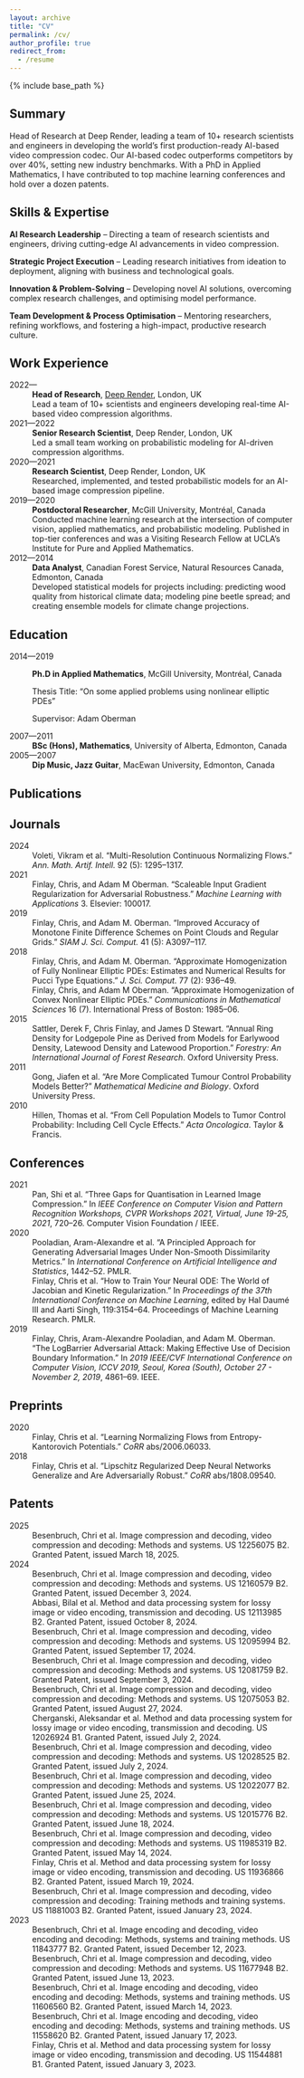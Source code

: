 ```yaml
---
layout: archive
title: "CV"
permalink: /cv/
author_profile: true
redirect_from:
  - /resume
---
```


{% include base_path %}

<section id="summary" class="level1">
<h1>Summary</h1>
<p>Head of Research at Deep Render, leading a team of 10+ research
scientists and engineers in developing the world’s first
production-ready AI-based video compression codec. Our AI-based codec
outperforms competitors by over 40%, setting new industry benchmarks.
With a PhD in Applied Mathematics, I have contributed to top machine
learning conferences and hold over a dozen patents.</p>
</section>
<section id="skills-expertise" class="level1">
<h1>Skills &amp; Expertise</h1>
<p><strong>AI Research Leadership</strong> – Directing a team of
research scientists and engineers, driving cutting-edge AI advancements
in video compression.</p>
<p><strong>Strategic Project Execution</strong> – Leading research
initiatives from ideation to deployment, aligning with business and
technological goals.</p>
<p><strong>Innovation &amp; Problem-Solving</strong> – Developing novel
AI solutions, overcoming complex research challenges, and optimising
model performance.</p>
<p><strong>Team Development &amp; Process Optimisation</strong> –
Mentoring researchers, refining workflows, and fostering a high-impact,
productive research culture.</p>
</section>
<section id="work-experience" class="level1">
<h1>Work Experience</h1>
<dl>
<dt>2022—</dt>
<dd>
<strong>Head of Research</strong>, <a href="https://deeprender.ai/">Deep
Render</a>, London, UK<br />
Lead a team of 10+ scientists and engineers developing real-time
AI-based video compression algorithms.
</dd>
<dt>2021—2022</dt>
<dd>
<strong>Senior Research Scientist</strong>, Deep Render, London,
UK<br />
Led a small team working on probabilistic modeling for AI-driven
compression algorithms.
</dd>
<dt>2020—2021</dt>
<dd>
<strong>Research Scientist</strong>, Deep Render, London, UK<br />
Researched, implemented, and tested probabilistic models for an AI-based
image compression pipeline.
</dd>
<dt>2019—2020</dt>
<dd>
<strong>Postdoctoral Researcher</strong>, McGill University, Montréal,
Canada<br />
Conducted machine learning research at the intersection of computer
vision, applied mathematics, and probabilistic modeling. Published in
top-tier conferences and was a Visiting Research Fellow at UCLA’s
Institute for Pure and Applied Mathematics.
</dd>
<dt>2012—2014</dt>
<dd>
<strong>Data Analyst</strong>, Canadian Forest Service, Natural
Resources Canada, Edmonton, Canada<br />
Developed statistical models for projects including: predicting wood
quality from historical climate data; modeling pine beetle spread; and
creating ensemble models for climate change projections.
</dd>
</dl>
</section>
<section id="education" class="level1">
<h1>Education</h1>
<dl>
<dt>2014—2019</dt>
<dd>
<p><strong>Ph.D in Applied Mathematics</strong>, McGill University,
Montréal, Canada</p>
<p>Thesis Title: “On some applied problems using nonlinear elliptic
PDEs”</p>
<p>Supervisor: Adam Oberman</p>
</dd>
<dt>2007—2011</dt>
<dd>
<strong>BSc (Hons), Mathematics</strong>, University of Alberta,
Edmonton, Canada
</dd>
<dt>2005—2007</dt>
<dd>
<strong>Dip Music, Jazz Guitar</strong>, MacEwan University, Edmonton,
Canada
</dd>
</dl>
</section>
<section id="publications" class="level1">
<h1>Publications</h1>
<section id="journals" class="level2">
<h2>Journals</h2>
<dl>
<dt>2024</dt>
<dd>
<span class="citation" data-cites="voleti2024multi">Voleti, Vikram et
al. <span>“Multi-Resolution Continuous Normalizing Flows.”</span>
<em>Ann. Math. Artif. Intell.</em> 92 (5): 1295–1317.</span>
</dd>
<dt>2021</dt>
<dd>
<span class="citation" data-cites="finlay2021scaleable">Finlay, Chris,
and Adam M Oberman. <span>“Scaleable Input Gradient Regularization for
Adversarial Robustness.”</span> <em>Machine Learning with
Applications</em> 3. Elsevier: 100017.</span>
</dd>
<dt>2019</dt>
<dd>
<span class="citation" data-cites="finlay2018improved">Finlay, Chris,
and Adam M. Oberman. <span>“Improved Accuracy of Monotone Finite
Difference Schemes on Point Clouds and Regular Grids.”</span>
<em><span>SIAM</span> J. Sci. Comput.</em> 41 (5): A3097–117.</span>
</dd>
<dt>2018</dt>
<dd>
<span class="citation" data-cites="finlay2017approximate">Finlay, Chris,
and Adam M. Oberman. <span>“Approximate Homogenization of Fully
Nonlinear Elliptic PDEs: Estimates and Numerical Results for Pucci Type
Equations.”</span> <em>J. Sci. Comput.</em> 77 (2): 936–49.</span>
</dd>
<dd>
<span class="citation" data-cites="finlay2018convex">Finlay, Chris, and
Adam M Oberman. <span>“Approximate Homogenization of Convex Nonlinear
Elliptic PDEs.”</span> <em>Communications in Mathematical Sciences</em>
16 (7). International Press of Boston: 1985–06.</span>
</dd>
<dt>2015</dt>
<dd>
<span class="citation" data-cites="sattler2015annual">Sattler, Derek F,
Chris Finlay, and James D Stewart. <span>“Annual Ring Density for
Lodgepole Pine as Derived from Models for Earlywood Density, Latewood
Density and Latewood Proportion.”</span> <em>Forestry: An International
Journal of Forest Research</em>. Oxford University Press.</span>
</dd>
<dt>2011</dt>
<dd>
<span class="citation" data-cites="gong2011more">Gong, Jiafen et al.
<span>“Are More Complicated Tumour Control Probability Models
Better?”</span> <em>Mathematical Medicine and Biology</em>. Oxford
University Press.</span>
</dd>
<dt>2010</dt>
<dd>
<span class="citation" data-cites="hillen2010cell">Hillen, Thomas et al.
<span>“From Cell Population Models to Tumor Control Probability:
Including Cell Cycle Effects.”</span> <em>Acta Oncologica</em>. Taylor
&amp; Francis.</span>
</dd>
</dl>
</section>
<section id="conferences" class="level2">
<h2>Conferences</h2>
<dl>
<dt>2021</dt>
<dd>
<span class="citation" data-cites="pan2021three">Pan, Shi et al.
<span>“Three Gaps for Quantisation in Learned Image Compression.”</span>
In <em><span>IEEE</span> Conference on Computer Vision and Pattern
Recognition Workshops, <span>CVPR</span> Workshops 2021, Virtual, June
19-25, 2021</em>, 720–26. Computer Vision Foundation /
<span>IEEE</span>.</span>
</dd>
<dt>2020</dt>
<dd>
<span class="citation" data-cites="pooladian2020principled">Pooladian,
Aram-Alexandre et al. <span>“A Principled Approach for Generating
Adversarial Images Under Non-Smooth Dissimilarity Metrics.”</span> In
<em>International Conference on Artificial Intelligence and
Statistics</em>, 1442–52. PMLR.</span>
</dd>
<dd>
<span class="citation" data-cites="finlay20neuralode">Finlay, Chris et
al. <span>“How to Train Your Neural <span>ODE</span>: The World of
<span>J</span>acobian and Kinetic Regularization.”</span> In
<em>Proceedings of the 37th International Conference on Machine
Learning</em>, edited by Hal Daumé III and Aarti Singh, 119:3154–64.
Proceedings of Machine Learning Research. PMLR.</span>
</dd>
<dt>2019</dt>
<dd>
<span class="citation" data-cites="finlay2019logbarrier">Finlay, Chris,
Aram-Alexandre Pooladian, and Adam M. Oberman. <span>“The LogBarrier
Adversarial Attack: Making Effective Use of Decision Boundary
Information.”</span> In <em>2019 <span>IEEE/CVF</span> International
Conference on Computer Vision, <span>ICCV</span> 2019, Seoul, Korea
(South), October 27 - November 2, 2019</em>, 4861–69.
<span>IEEE</span>.</span>
</dd>
</dl>
</section>
<section id="preprints" class="level2">
<h2>Preprints</h2>
<dl>
<dt>2020</dt>
<dd>
<span class="citation" data-cites="finlay2020learning">Finlay, Chris et
al. <span>“Learning Normalizing Flows from Entropy-Kantorovich
Potentials.”</span> <em>CoRR</em> abs/2006.06033.</span>
</dd>
<dt>2018</dt>
<dd>
<span class="citation" data-cites="finlay2018lipschitz">Finlay, Chris et
al. <span>“Lipschitz Regularized Deep Neural Networks Generalize and Are
Adversarially Robust.”</span> <em>CoRR</em> abs/1808.09540.</span>
</dd>
</dl>
</section>
</section>
<section id="patents" class="level1">
<h1>Patents</h1>
<dl>
<dt>2025</dt>
<dd>
<span class="citation" data-cites="besenbruch2025a">Besenbruch, Chri et
al. Image compression and decoding, video compression and decoding:
Methods and systems. US 12256075 B2. Granted Patent, issued March 18,
2025.</span>
</dd>
<dt>2024</dt>
<dd>
<span class="citation" data-cites="besenbruch2024e">Besenbruch, Chri et
al. Image compression and decoding, video compression and decoding:
Methods and systems. US 12160579 B2. Granted Patent, issued December 3,
2024.</span>
</dd>
<dd>
<span class="citation" data-cites="abbasi2024a">Abbasi, Bilal et al.
Method and data processing system for lossy image or video encoding,
transmission and decoding. US 12113985 B2. Granted Patent, issued
October 8, 2024.</span>
</dd>
<dd>
<span class="citation" data-cites="besenbruch2024i">Besenbruch, Chri et
al. Image compression and decoding, video compression and decoding:
Methods and systems. US 12095994 B2. Granted Patent, issued September
17, 2024.</span>
</dd>
<dd>
<span class="citation" data-cites="besenbruch2024c">Besenbruch, Chri et
al. Image compression and decoding, video compression and decoding:
Methods and systems. US 12081759 B2. Granted Patent, issued September 3,
2024.</span>
</dd>
<dd>
<span class="citation" data-cites="besenbruch2024a">Besenbruch, Chri et
al. Image compression and decoding, video compression and decoding:
Methods and systems. US 12075053 B2. Granted Patent, issued August 27,
2024.</span>
</dd>
<dd>
<span class="citation" data-cites="cherganski2024a">Cherganski,
Aleksandar et al. Method and data processing system for lossy image or
video encoding, transmission and decoding. US 12026924 B1. Granted
Patent, issued July 2, 2024.</span>
</dd>
<dd>
<span class="citation" data-cites="besenbruch2024f">Besenbruch, Chri et
al. Image compression and decoding, video compression and decoding:
Methods and systems. US 12028525 B2. Granted Patent, issued July 2,
2024.</span>
</dd>
<dd>
<span class="citation" data-cites="besenbruch2024d">Besenbruch, Chri et
al. Image compression and decoding, video compression and decoding:
Methods and systems. US 12022077 B2. Granted Patent, issued June 25,
2024.</span>
</dd>
<dd>
<span class="citation" data-cites="besenbruch2024g">Besenbruch, Chri et
al. Image compression and decoding, video compression and decoding:
Methods and systems. US 12015776 B2. Granted Patent, issued June 18,
2024.</span>
</dd>
<dd>
<span class="citation" data-cites="besenbruch2024b">Besenbruch, Chri et
al. Image compression and decoding, video compression and decoding:
Methods and systems. US 11985319 B2. Granted Patent, issued May 14,
2024.</span>
</dd>
<dd>
<span class="citation" data-cites="finlay2024a">Finlay, Chris et al.
Method and data processing system for lossy image or video encoding,
transmission and decoding. US 11936866 B2. Granted Patent, issued March
19, 2024.</span>
</dd>
<dd>
<span class="citation" data-cites="besenbruch2024h">Besenbruch, Chri et
al. Image compression and decoding, video compression and decoding:
Training methods and training systems. US 11881003 B2. Granted Patent,
issued January 23, 2024.</span>
</dd>
<dt>2023</dt>
<dd>
<span class="citation" data-cites="besenbruch2023c">Besenbruch, Chri et
al. Image encoding and decoding, video encoding and decoding: Methods,
systems and training methods. US 11843777 B2. Granted Patent, issued
December 12, 2023.</span>
</dd>
<dd>
<span class="citation" data-cites="besenbruch2023a">Besenbruch, Chri et
al. Image compression and decoding, video compression and decoding:
Methods and systems. US 11677948 B2. Granted Patent, issued June 13,
2023.</span>
</dd>
<dd>
<span class="citation" data-cites="besenbruch2023b">Besenbruch, Chri et
al. Image encoding and decoding, video encoding and decoding: Methods,
systems and training methods. US 11606560 B2. Granted Patent, issued
March 14, 2023.</span>
</dd>
<dd>
<span class="citation" data-cites="besenbruch2023d">Besenbruch, Chri et
al. Image encoding and decoding, video encoding and decoding: Methods,
systems and training methods. US 11558620 B2. Granted Patent, issued
January 17, 2023.</span>
</dd>
<dd>
<span class="citation" data-cites="finlay2023a">Finlay, Chris et al.
Method and data processing system for lossy image or video encoding,
transmission and decoding. US 11544881 B1. Granted Patent, issued
January 3, 2023.</span>
</dd>
</dl>
<!--
# Techincal Skills

# Awards & Honours

# Professional Activities

# Invited Talks & Presentations
-->
</section>
